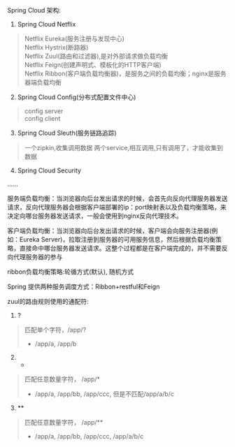 Spring Cloud 架构:
1. Spring Cloud Netflix
> Netflix Eureka(服务注册与发现中心)  
> Netflix Hystrix(断路器)  
> Netflix Zuul(路由和过滤器),是对外部请求做负载均衡  
> Netflix Feign(创建声明式、模板化的HTTP客户端)  
> Netflix Ribbon(客户端负载均衡器)，是服务之间的负载均衡；nginx是服务器端负载均衡  

2. Spring Cloud Config(分布式配置文件中心)
> config server  
> config client

3. Spring Cloud Sleuth(服务链路追踪)
> 一个zipkin,收集调用数据
> 两个service,相互调用,只有调用了，才能收集到数据

4. Spring Cloud Security
  

......

服务端负载均衡：当浏览器向后台发出请求的时候，会首先向反向代理服务器发送请求，反向代理服务器会根据客户端部署的ip：port映射表以及负载均衡策略，来决定向哪台服务器发送请求，一般会使用到nginx反向代理技术。

客户端负载均衡：当浏览器向后台发出请求的时候，客户端会向服务注册器(例如：Eureka Server)，拉取注册到服务器的可用服务信息，然后根据负载均衡策略，直接命中哪台服务器发送请求。这整个过程都是在客户端完成的，并不需要反向代理服务器的参与

ribbon负载均衡策略:轮循方式(默认), 随机方式

Spring 提供两种服务调度方式：Ribbon+restful和Feign

zuul的路由规则使用的通配符:
1. ?
> 匹配单个字符，/app/?
>- /app/a,  /app/b

2. *
> 匹配任意数量字符， /app/*
>- /app/a,  /app/bb,  /app/ccc, 但是不匹配/app/a/b/c

3. **
> 匹配任意数量字符， /app/**
>- /app/a,  /app/bb,  /app/ccc, /app/a/b/c
